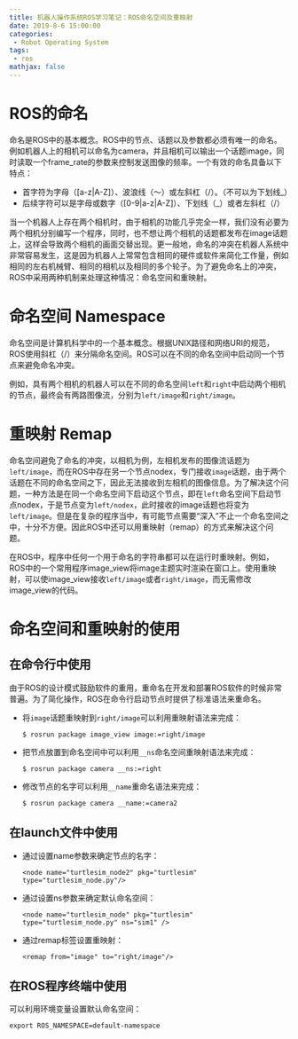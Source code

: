 ```yaml
---
title: 机器人操作系统ROS学习笔记：ROS命名空间及重映射
date: 2019-8-6 15:00:00
categories:
 - Robot Operating System
tags: 
 - ros
mathjax: false
---
```


# ROS的命名

命名是ROS中的基本概念。ROS中的节点、话题以及参数都必须有唯一的命名。例如机器人上的相机可以命名为camera，并且相机可以输出一个话题image，同时读取一个frame_rate的参数来控制发送图像的频率。一个有效的命名具备以下特点：
- 首字符为字母（[a-z|A-Z]）、波浪线（～）或左斜杠（/）。（不可以为下划线_）
- 后续字符可以是字母或数字（[0-9|a-z|A-Z]）、下划线（_）或者左斜杠（/）

当一个机器人上存在两个相机时，由于相机的功能几乎完全一样，我们没有必要为两个相机分别编写一个程序，同时，也不想让两个相机的话题都发布在image话题上，这样会导致两个相机的画面交替出现。更一般地，命名的冲突在机器人系统中非常容易发生，这是因为机器人上常常包含相同的硬件或软件来简化工作量，例如相同的左右机械臂、相同的相机以及相同的多个轮子。为了避免命名上的冲突，ROS中采用两种机制来处理这种情况：命名空间和重映射。

# 命名空间 Namespace

命名空间是计算机科学中的一个基本概念。根据UNIX路径和网络URI的规范，ROS使用斜杠（/）来分隔命名空间。ROS可以在不同的命名空间中启动同一个节点来避免命名冲突。

例如，具有两个相机的机器人可以在不同的命名空间`left`和`right`中启动两个相机的节点，最终会有两路图像流，分别为`left/image`和`right/image`。

# 重映射 Remap

命名空间避免了命名的冲突，以相机为例，左相机发布的图像流话题为`left/image`，而在ROS中存在另一个节点nodex，专门接收`image`话题，由于两个话题在不同的命名空间之下，因此无法接收到左相机的图像信息。为了解决这个问题，一种方法是在同一个命名空间下启动这个节点，即在`left`命名空间下启动节点nodex，于是节点变为`left/nodex`，此时接收的image话题也将变为`left/image`。但是在复杂的程序当中，有可能节点需要“深入”不止一个命名空间之中，十分不方便。因此ROS中还可以用重映射（remap）的方式来解决这个问题。

在ROS中，程序中任何一个用于命名的字符串都可以在运行时重映射。例如，ROS中的一个常用程序image_view将image主题实时渲染在窗口上。使用重映射，可以使image_view接收`left/image`或者`right/image`，而无需修改image_view的代码。

# 命名空间和重映射的使用

## 在命令行中使用

由于ROS的设计模式鼓励软件的重用，重命名在开发和部署ROS软件的时候非常普遍。为了简化操作，ROS在命令行启动节点时提供了标准语法来重命名。

- 将`image`话题重映射到`right/image`可以利用重映射语法来完成：
    ```
    $ rosrun package image_view image:=right/image
    ```

- 把节点放置到命名空间中可以利用`__ns`命名空间重映射语法来完成：
    ```
    $ rosrun package camera __ns:=right
    ```

- 修改节点的名字可以利用`__name`重命名语法来完成：
    ```
    $ rosrun package camera __name:=camera2
    ```

## 在launch文件中使用

- 通过设置name参数来确定节点的名字：
    ```
    <node name="turtlesim_node2" pkg="turtlesim" type="turtlesim_node.py"/>
    ```

- 通过设置ns参数来确定默认命名空间：
    ```
    <node name="turtlesim_node" pkg="turtlesim" type="turtlesim_node.py" ns="sim1" />
    ```
- 通过remap标签设置重映射：
    ```
    <remap from="image" to="right/image"/>
    ```

## 在ROS程序终端中使用

可以利用环境变量设置默认命名空间：
```
export ROS_NAMESPACE=default-namespace
```